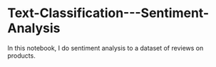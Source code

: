 # Text-Classification---Sentiment-Analysis
In this notebook, I do sentiment analysis to a dataset of reviews on products.
